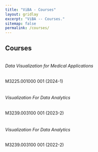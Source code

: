 ```yaml
---
title: "ViBA - Courses"
layout: gridlay
excerpt: "ViBA -- Courses."
sitemap: false
permalink: /courses/
---
```


## Courses
<h6><br>Data Visualization for Medical Applications<br /></h6> M3225.001000 001 (2024-1)

<h6><br>Visualization For Data Analytics<br /></h6> M3239.003100 001 (2023-2)

<h6><br>Visualization For Data Analytics<br /></h6> M3239.003100 001 (2022-2)



<!-- <em>Milan P Allan</em><br /> Methods of manufacturing superconductor and phononic elements <br /> <a href="https://patents.google.com/patent/US10439125B2/en?inventor=Milan+ALLAN&oq=inventor:(Milan+ALLAN)">US10439125B2 (2016)</a> -->


